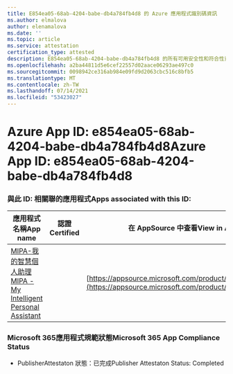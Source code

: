 ```yaml
---
title: E854ea05-68ab-4204-babe-db4a784fb4d8 的 Azure 應用程式識別碼資訊
ms.author: elmalova
author: elenamalova
ms.date: ''
ms.topic: article
ms.service: attestation
certification_type: attested
description: E854ea05-68ab-4204-babe-db4a784fb4d8 的所有可用安全性和符合性資訊資訊。
ms.openlocfilehash: a2ba44811d5e6cef22557d02aace06293ae497c0
ms.sourcegitcommit: 0098942ce316ab984e09fd9d2063cbc516c8bfb5
ms.translationtype: MT
ms.contentlocale: zh-TW
ms.lasthandoff: 07/14/2021
ms.locfileid: "53423027"
---
```

# <a name="azure-app-id-e854ea05-68ab-4204-babe-db4a784fb4d8"></a><span data-ttu-id="ad652-103">Azure App ID: e854ea05-68ab-4204-babe-db4a784fb4d8</span><span class="sxs-lookup"><span data-stu-id="ad652-103">Azure App ID: e854ea05-68ab-4204-babe-db4a784fb4d8</span></span>


### <a name="apps-associated-with-this-id"></a><span data-ttu-id="ad652-104">與此 ID: 相關聯的應用程式</span><span class="sxs-lookup"><span data-stu-id="ad652-104">Apps associated with this ID:</span></span>
| <span data-ttu-id="ad652-105">**應用程式名稱**</span><span class="sxs-lookup"><span data-stu-id="ad652-105">**App name**</span></span> | <span data-ttu-id="ad652-106">**認證**</span><span class="sxs-lookup"><span data-stu-id="ad652-106">**Certified**</span></span> | <span data-ttu-id="ad652-107">**在 AppSource 中查看**</span><span class="sxs-lookup"><span data-stu-id="ad652-107">**View in AppSource**</span></span> |
|-|-|-|
| [<span data-ttu-id="ad652-108">MIPA-我的智慧個人助理</span><span class="sxs-lookup"><span data-stu-id="ad652-108">MIPA - My Intelligent Personal Assistant</span></span>](https://docs.microsoft.com/en-us/microsoft-365-app-certification/forward/17859280.mipa) |  | [https://appsource.microsoft.com/product/office/17859280.mipa](https://appsource.microsoft.com/product/office/17859280.mipa) |

### <a name="microsoft-365-app-compliance-status"></a><span data-ttu-id="ad652-109">Microsoft 365應用程式規範狀態</span><span class="sxs-lookup"><span data-stu-id="ad652-109">Microsoft 365 App Compliance Status</span></span>
- <span data-ttu-id="ad652-110">PublisherAttestaton 狀態：已完成</span><span class="sxs-lookup"><span data-stu-id="ad652-110">Publisher Attestaton Status: Completed</span></span>
